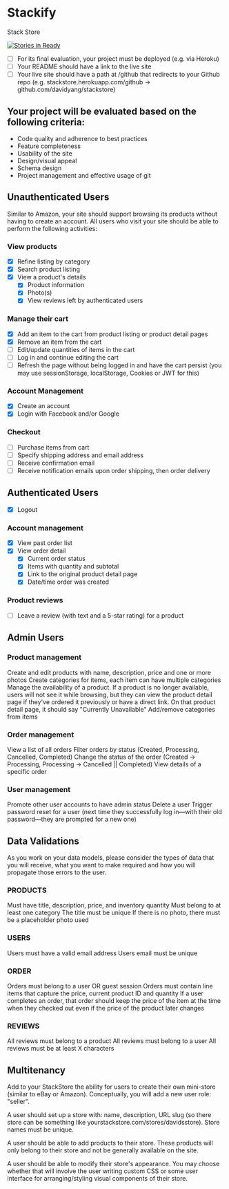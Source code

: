# Stackify
Stack Store

[![Stories in Ready](https://badge.waffle.io/kaitohara/stackstore.png?label=ready&title=Ready)](http://waffle.io/kaitohara/stackstore)

- [ ] For its final evaluation, your project must be deployed (e.g. via Heroku)
- [ ] Your README should have a link to the live site
- [ ] Your live site should have a path at /github that redirects to your Github repo (e.g. stackstore.herokuapp.com/github -> github.com/davidyang/stackstore)

## Your project will be evaluated based on the following criteria:
- Code quality and adherence to best practices
- Feature completeness
- Usability of the site
- Design/visual appeal
- Schema design
- Project management and effective usage of git

## Unauthenticated Users
Similar to Amazon, your site should support browsing its products without having to create an account. All users who visit your site should be able to perform the following activities:

### View products
- [x] Refine listing by category
- [x] Search product listing
- [x] View a product's details
  - [x] Product information
  - [x] Photo(s)
  - [x] View reviews left by authenticated users

### Manage their cart
- [x] Add an item to the cart from product listing or product detail pages
- [x] Remove an item from the cart
- [ ] Edit/update quantities of items in the cart
- [ ] Log in and continue editing the cart
- [ ] Refresh the page without being logged in and have the cart persist (you may use sessionStorage, localStorage, Cookies or JWT for this)

### Account Management
- [x] Create an account
- [x] Login with Facebook and/or Google

### Checkout
- [ ] Purchase items from cart
- [ ] Specify shipping address and email address
- [ ] Receive confirmation email
- [ ] Receive notification emails upon order shipping, then order delivery

## Authenticated Users
- [x] Logout

### Account management
- [x] View past order list
- [x] View order detail
  - [x] Current order status
  - [x] Items with quantity and subtotal
  - [x] Link to the original product detail page
  - [x] Date/time order was created

### Product reviews
- [ ] Leave a review (with text and a 5-star rating) for a product

## Admin Users
### Product management
Create and edit products with name, description, price and one or more photos
Create categories for items, each item can have multiple categories
Manage the availability of a product. If a product is no longer available, users will not see it while browsing, but they can view the product detail page if they've ordered it previously or have a direct link. On that product detail page, it should say "Currently Unavailable"
Add/remove categories from items
### Order management
View a list of all orders
Filter orders by status (Created, Processing, Cancelled, Completed)
Change the status of the order (Created -> Processing, Processing -> Cancelled || Completed)
View details of a specific order
### User management
Promote other user accounts to have admin status
Delete a user
Trigger password reset for a user (next time they successfully log in—with their old password—they are prompted for a new one)


## Data Validations

As you work on your data models, please consider the types of data that you will receive, what you want to make required and how you will propagate those errors to the user.

### PRODUCTS

Must have title, description, price, and inventory quantity
Must belong to at least one category
The title must be unique
If there is no photo, there must be a placeholder photo used
### USERS

Users must have a valid email address
Users email must be unique
### ORDER

Orders must belong to a user OR guest session
Orders must contain line items that capture the price, current product ID and quantity
If a user completes an order, that order should keep the price of the item at the time when they checked out even if the price of the product later changes
### REVIEWS

All reviews must belong to a product
All reviews must belong to a user
All reviews must be at least X characters

## Multitenancy

Add to your StackStore the ability for users to create their own mini-store (similar to eBay or Amazon). Conceptually, you will add a new user role: "seller".

A user should set up a store with: name, description, URL slug (so there store can be something like yourstackstore.com/stores/davidsstore). Store names must be unique.

A user should be able to add products to their store. These products will only belong to their store and not be generally available on the site.

A user should be able to modify their store's appearance. You may choose whether that will involve the user writing custom CSS or some user interface for arranging/styling visual components of their store.

